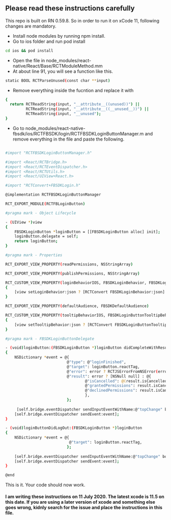 ## Please read these instructions carefully

This repo is built on RN 0.59.8. So in order to run it on xCode 11, following changes are mandatory.

- Install node modules by running npm install.
- Go to ios folder and run pod install
```sh
cd ios && pod install
```
- Open the file in node_modules/react-native/React/Base/RCTModuleMethod.mm
- At about line 91, you will see a function like this.
```sh
static BOOL RCTParseUnused(const char **input)
```

- Remove everything inside the fucntion and replace it with

```sh
{
  return RCTReadString(input, "__attribute__((unused))") ||
         RCTReadString(input, "__attribute__((__unused__))") ||
         RCTReadString(input, "__unused");
}
```

- Go to node_modules/react-native-fbsdk/ios/RCTFBSDK/login/RCTFBSDKLoginButtonManager.m and remove everything in the file and paste the following.

```sh

#import "RCTFBSDKLoginButtonManager.h"

#import <React/RCTBridge.h>
#import <React/RCTEventDispatcher.h>
#import <React/RCTUtils.h>
#import <React/UIView+React.h>

#import "RCTConvert+FBSDKLogin.h"

@implementation RCTFBSDKLoginButtonManager

RCT_EXPORT_MODULE(RCTFBLoginButton)

#pragma mark - Object Lifecycle

- (UIView *)view
{
    FBSDKLoginButton *loginButton = [[FBSDKLoginButton alloc] init];
    loginButton.delegate = self;
    return loginButton;
}

#pragma mark - Properties

RCT_EXPORT_VIEW_PROPERTY(readPermissions, NSStringArray)

RCT_EXPORT_VIEW_PROPERTY(publishPermissions, NSStringArray)

RCT_CUSTOM_VIEW_PROPERTY(loginBehaviorIOS, FBSDKLoginBehavior, FBSDKLoginButton)
{
    [view setLoginBehavior:json ? [RCTConvert FBSDKLoginBehavior:json] : FBSDKLoginBehaviorBrowser];
}

RCT_EXPORT_VIEW_PROPERTY(defaultAudience, FBSDKDefaultAudience)

RCT_CUSTOM_VIEW_PROPERTY(tooltipBehaviorIOS, FBSDKLoginButtonTooltipBehavior, FBSDKLoginButton)
{
    [view setTooltipBehavior:json ? [RCTConvert FBSDKLoginButtonTooltipBehavior:json] : FBSDKLoginButtonTooltipBehaviorAutomatic];
}

#pragma mark - FBSDKLoginButtonDelegate

- (void)loginButton:(FBSDKLoginButton *)loginButton didCompleteWithResult:(FBSDKLoginManagerLoginResult *)result error:(NSError *)error
{
    NSDictionary *event = @{
                           @"type": @"loginFinished",
                           @"target": loginButton.reactTag,
                           @"error": error ? RCTJSErrorFromNSError(error) : [NSNull null],
                           @"result": error ? [NSNull null] : @{
                                   @"isCancelled": @(result.isCancelled),
                                   @"grantedPermissions": result.isCancelled ? [NSNull null] : result.grantedPermissions.allObjects,
                                   @"declinedPermissions": result.isCancelled ? [NSNull null] : result.declinedPermissions.allObjects,
                                   },
                           };
    
     [self.bridge.eventDispatcher sendInputEventWithName:@"topChange" body:event];
    [self.bridge.eventDispatcher sendEvent:event];
}

- (void)loginButtonDidLogOut:(FBSDKLoginButton *)loginButton
{
    NSDictionary *event = @{
                            @"target": loginButton.reactTag,
                           };
    
    [self.bridge.eventDispatcher sendInputEventWithName:@"topChange" body:event];
    [self.bridge.eventDispatcher sendEvent:event];
}

@end

```

This is it. Your code should now work.

#### I am writing these instructions on 11 July 2020. The latest xcode is 11.5 on this date. If you are using a later version of xcode and something else goes wrong, kidnly search for the issue and place the instructions in this file.
